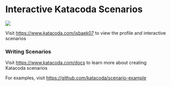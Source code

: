# Interactive Katacoda Scenarios

[![](http://shields.katacoda.com/katacoda/isbaek07/count.svg)](https://www.katacoda.com/isbaek07 "Get your profile on Katacoda.com")

Visit https://www.katacoda.com/isbaek07 to view the profile and interactive scenarios

### Writing Scenarios
Visit https://www.katacoda.com/docs to learn more about creating Katacoda scenarios

For examples, visit https://github.com/katacoda/scenario-example
